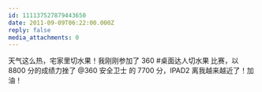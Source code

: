 ```yaml
---
id: 111137527879443650
date: 2011-09-09T06:22:00.000Z
reply: false
media_attachments: 0
---
```


天气这么热，宅家里切水果！我刚刚参加了 360 #桌面达人切水果 比赛，以 8800 分的成绩力挫了 @360 安全卫士 的 7700 分，IPAD2 离我越来越近了！加油！ ​​​​

